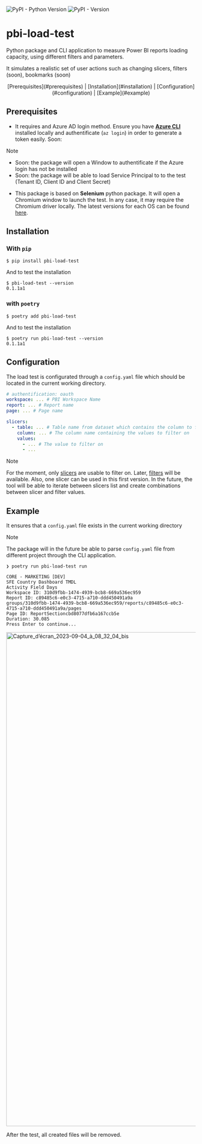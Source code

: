 ![PyPI - Python Version](https://img.shields.io/pypi/pyversions/pbi-load-test?logo=python)
![PyPI - Version](https://img.shields.io/pypi/v/pbi-load-test?logo=pypi&color=blue&link=https%3A%2F%2Fpypi.org%2Fproject%2Fpbi-load-test%2F)



# pbi-load-test
Python package and CLI application to measure Power BI reports loading capacity, using different filters and parameters.

It simulates a realistic set of user actions such as changing slicers, filters (soon), bookmarks (soon)

<p style="text-align: center;">
[Prerequisites](#prerequisites) | [Installation](#installation) |  [Configuration](#configuration) | [Example](#example)
</p>

## Prerequisites

- It requires and Azure AD login method. Ensure you have [**Azure CLI**](https://learn.microsoft.com/fr-fr/cli/azure/install-azure-cli) installed locally and authentificate (`az login`) in order to generate a token easily. Soon:

> [!NOTE]  
> - Soon: the package will open a Window to authentificate if the Azure login has not be installed
> - Soon: the package will be able to load Service Principal to to the test (Tenant ID, Client ID and Client Secret)

- This package is based on **Selenium** python package. It will open a Chromium window to launch the test. In any case, it may require the Chromium driver locally. The latest versions for each OS can be found [here](https://chromedriver.chromium.org/downloads).

## Installation

### With `pip`
```
$ pip install pbi-load-test
```

And to test the installation
```
$ pbi-load-test --version
0.1.1a1
```

###  with `poetry`
```
$ poetry add pbi-load-test
```

And to test the installation
```
$ poetry run pbi-load-test --version
0.1.1a1
```


## Configuration

The load test is configurated through a `config.yaml` file which should be located in the current working directory. 

```yaml
# authentification: oauth
workspace: ... # PBI Workspace Name
report: ... # Report name
page: ... # Page name

slicers:
  - table: ... # Table name from dataset which contains the column to filter on
    column: ... # The column name containing the values to filter on
    values:
      - ... # The value to filter on
      - ...
```

> [!NOTE]
> For the moment, only [slicers](https://learn.microsoft.com/en-us/power-bi/visuals/power-bi-visualization-slicers?tabs=powerbi-desktop) are usable to filter on. Later, [filters](https://learn.microsoft.com/en-us/power-bi/create-reports/power-bi-report-add-filter?tabs=powerbi-desktop) will be available.
> Also, one slicer can be used in this first version. In the future, the tool will be able to iterate between slicers list and create combinations between slicer and filter values.
> 
## Example

It ensures that a `config.yaml` file exists in the current working directory

> [!NOTE]  
> The package will in the future be able to parse `config.yaml` file from different project through the CLI application.

```
❯ poetry run pbi-load-test run

CORE - MARKETING [DEV]
SFE Country Dashboard TMDL
Activity Field Days
Workspace ID: 310d9fbb-1474-4939-bcb8-669a536ec959
Report ID: c89485c6-e0c3-4715-a710-ddd450491a9a
groups/310d9fbb-1474-4939-bcb8-669a536ec959/reports/c89485c6-e0c3-4715-a710-ddd450491a9a/pages
Page ID: ReportSectioncbd8077dfb6a167ccb5e
Duration: 30.085
Press Enter to continue...
```

<img width="1312" alt="Capture_d’écran_2023-09-04_à_08_32_04_bis" src="https://github.com/lgrosjean/pbi-load-test/assets/34337781/2373d37e-c1c8-4338-8255-b4d0a1dc9284">

After the test, all created files will be removed.